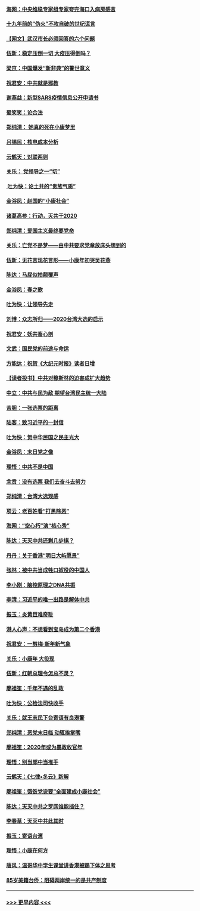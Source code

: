 #### [海网：中央维稳专家组专家夸完海口入病房感言](../pages/nsc993/n11815138.md?t=01231631) 
#### [十九年前的“伪火”不攻自破的世纪谎言](../pages/nsc993/n11813238.md?t=01231631) 
#### [【网文】武汉市长必须回答的六个问题](../pages/nsc993/n11813848.md?t=01231631) 
#### [伍新：稳定压倒一切 大疫压得倒吗？](../pages/nsc993/n11812634.md?t=01231631) 
#### [梁京：中国爆发“新非典”的警世意义](../pages/nsc993/n11812554.md?t=01231631) 
#### [祝君安：中共就是邪教](../pages/nsc993/n11812431.md?t=01231631) 
#### [谢燕益：新型SARS疫情信息公开申请书](../pages/nsc993/n11808840.md?t=01231631) 
#### [蜀笑笑：论合法](../pages/nsc993/n11808064.md?t=01231631) 
#### [郑纯清： 她真的死在小康梦里](../pages/nsc993/n11806623.md?t=01231631) 
#### [吕锡民：核电成本分析](../pages/nsc993/n11806284.md?t=01231631) 
#### [云鹤天：对联两则](../pages/nsc993/n11805957.md?t=01231631) 
#### [关乐： 党领导之一“切”](../pages/nsc993/n11804505.md?t=01231631) 
#### [ 吐为快：论土共的“贵族气质”](../pages/nsc993/n11804490.md?t=01231631) 
#### [金浴凤：赵国的“小康社会”](../pages/nsc993/n11804452.md?t=01231631) 
#### [诸葛高参：行动，灭共于2020](../pages/nsc993/n11804120.md?t=01231631) 
#### [郑纯清：爱国主义最终要党命](../pages/nsc993/n11802197.md?t=01231631) 
#### [关乐：亡党不是梦——由中共要求党章放床头想到的](../pages/nsc993/n11802156.md?t=01231631) 
#### [伍新：无花言现花言形——小康年初哭吴花燕](../pages/nsc993/n11800044.md?t=01231631) 
#### [陈达：马屁似拍颠覆声](../pages/nsc993/n11800010.md?t=01231631) 
#### [金浴凤：春之歌](../pages/nsc993/n11797687.md?t=01231631) 
#### [吐为快：让领导先走](../pages/nsc993/n11797512.md?t=01231631) 
#### [刘博：众志所归——2020台湾大选的启示](../pages/nsc993/n11796878.md?t=01231631) 
#### [祝君安：妖共畜心剖](../pages/nsc993/n11794273.md?t=01231631) 
#### [文武：国民党的前途与命运](../pages/nsc993/n11794198.md?t=01231631) 
#### [方能达：祝贺《大纪元时报》读者日增](../pages/nsc993/n11793807.md?t=01231631) 
#### [【读者投书】中共对穆斯林的迫害成扩大趋势](../pages/nsc993/n11791371.md?t=01231631) 
#### [中立：中共与民为敌 期望台湾民主统一大陆](../pages/nsc993/n11790392.md?t=01231631) 
#### [苦胆：一张选票的距离](../pages/nsc993/n11788914.md?t=01231631) 
#### [陆客：致习近平的一封信](../pages/nsc993/n11788867.md?t=01231631) 
#### [吐为快：贺中华民国之民主光大](../pages/nsc993/n11788618.md?t=01231631) 
#### [金浴凤：末日党之像](../pages/nsc993/n11787475.md?t=01231631) 
#### [理悟：中共不是中国](../pages/nsc993/n11787463.md?t=01231631) 
#### [念贲：没有选票  我们去奋斗去努力](../pages/nsc993/n11787398.md?t=01231631) 
#### [郑纯清：台湾大选观感](../pages/nsc993/n11786210.md?t=01231631) 
#### [项云：老百姓看“打黑除恶”](../pages/nsc993/n11785398.md?t=01231631) 
#### [海网：“空心朽”演“核心秀”](../pages/nsc993/n11783874.md?t=01231631) 
#### [陈达：天灭中共还剩几步棋？](../pages/nsc993/n11783719.md?t=01231631) 
#### [丹丹：关于香港“明日大屿愿景”](../pages/nsc993/n11783273.md?t=01231631) 
#### [张林：被中共当成牲口奴役的中国人](../pages/nsc993/n11782397.md?t=01231631) 
#### [李小刚：脑控原理之DNA共振](../pages/nsc993/n11780962.md?t=01231631) 
#### [李清：习近平的唯一出路是解体中共](../pages/nsc993/n11780866.md?t=01231631) 
#### [振玉：炎黄巨难奇耻](../pages/nsc993/n11779632.md?t=01231631) 
#### [港人心声：不想看到宝岛成为第二个香港](../pages/nsc993/n11778817.md?t=01231631) 
#### [祝君安：一剪梅‧新年新气象](../pages/nsc993/n11776340.md?t=01231631) 
#### [关乐：小康年 大役现](../pages/nsc993/n11774213.md?t=01231631) 
#### [伍新：红朝总理令怎总不灵？](../pages/nsc993/n11770813.md?t=01231631) 
#### [廖祖笙：千年不遇的乱政](../pages/nsc993/n11770373.md?t=01231631) 
#### [吐为快：公检法司快收手](../pages/nsc993/n11770359.md?t=01231631) 
#### [关乐：就王志民下台寄语有良港警](../pages/nsc993/n11769903.md?t=01231631) 
#### [郑纯清：恶党末日临 动辄挨掌嘴](../pages/nsc993/n11769356.md?t=01231631) 
#### [廖祖笙：2020年或为暴政收官年](../pages/nsc993/n11768216.md?t=01231631) 
#### [理悟：别当郎中当推手](../pages/nsc993/n11768243.md?t=01231631) 
#### [云鹤天：《七律▪冬云》新解](../pages/nsc993/n11768204.md?t=01231631) 
#### [廖祖笙：饿饭党说要“全面建成小康社会”](../pages/nsc993/n11767482.md?t=01231631) 
#### [陈达：天灭中共之罗网谁能挡住？](../pages/nsc993/n11767465.md?t=01231631) 
#### [李春草：天灭中共此其时](../pages/nsc993/n11767452.md?t=01231631) 
#### [振玉：寄语台湾](../pages/nsc993/n11767432.md?t=01231631) 
#### [理悟：小康在何方](../pages/nsc993/n11767394.md?t=01231631) 
#### [唐风：温哥华中学生课堂讲香港被踢下体之思考](../pages/nsc993/n11766848.md?t=01231631) 
#### [85岁美籍台侨：阻碍两岸统一的是共产制度](../pages/nsc993/n11765043.md?t=01231631) 

----
#### [ >>> 更早内容 <<< ](../indexes/nsc993-earlier.md)
